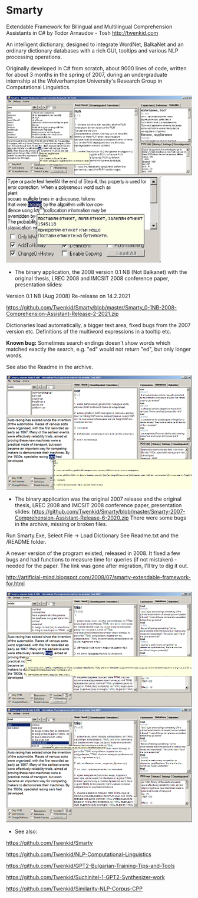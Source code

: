 # Smarty
Extendable Framework for Bilingual and Multilingual Comprehension Assistants in C# 
by Todor Arnaudov - Tosh
http://twenkid.com

An intelligent dictionary, designed to integrate WordNet, BalkaNet and an ordinary dictionary databases with a rich GUI, tooltips and various NLP processing operations.

Originally developed in C# from scratch, about 9000 lines of code, written for about 3 months in the spring of 2007, during an undergraduate internship at the Wolverhampton University's Research Group in Computational Linguistics.


<img src="https://github.com/Twenkid/Smarty/blob/master/smarty-pic1.png">
<img src="https://github.com/Twenkid/Smarty/blob/master/smarty-pic2.png">


* The binary application, the 2008 version 0.1 NB (Not Balkanet) with the original thesis, LREC 2008 and IMCSIT 2008 conference paper, presentation slides:

Version 0.1 NB (Aug 2008)
Re-release on 14.2.2021

https://github.com/Twenkid/Smarty/blob/master/Smarty_0-1NB-2008-Comprehension-Assistant-Release-2-2021.zip 

Dictionaries load automatically, a bigger text area, fixed bugs from the 2007 version etc.
Definitions of the multiword expressions in a tooltip etc.

__Known bug:__ Sometimes search endings doesn't show words which matched exactly the search, e.g. "ed" would not return "ed", but only longer words.

See also the Readme in the archive.

<img src="https://github.com/Twenkid/Smarty/blob/master/s1.png">


* The binary application was the original 2007 release and the original thesis, LREC 2008 and IMCSIT 2008 conference paper, presentation slides:
https://github.com/Twenkid/Smarty/blob/master/Smarty-2007-Comprehension-Assistant-Release-6-2020.zip 
There were some bugs in the archive, missing or broken files.

Run Smarty.Exe, Select File ->  Load Dictionary
See Readme.txt and the /README folder.

A newer version of the program existed, released in 2008. It fixed a few bugs and had functions to measure time for queries (if not mistaken) - needed for the paper. The link was gone after migration, I'll try to dig it out.

http://artificial-mind.blogspot.com/2008/07/smarty-extendable-framework-for.html


<img src="https://github.com/Twenkid/Smarty/blob/master/s2.png">

<img src="https://github.com/Twenkid/Smarty/blob/master/s3.png">


* See also: 

https://github.com/Twenkid/Smarty

https://github.com/Twenkid/NLP-Computational-Linguistics

https://github.com/Twenkid/GPT2-Bulgarian-Training-Tips-and-Tools

https://github.com/Twenkid/Suchinitel-1-GPT2-Synthesizer-work

https://github.com/Twenkid/Similarity-NLP-Corpus-CPP
